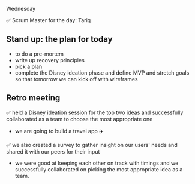 Wednesday

✅ Scrum Master for the day: Tariq

## Stand up: the plan for today

- to do a pre-mortem
- write up recovery principles
- pick a plan
- complete the Disney ideation phase and define MVP and stretch goals so that tomorrow we can kick off with wireframes

## Retro meeting

✅ held a Disney ideation session for the top two ideas and successfully collaborated as a team to choose the most appropriate one

- we are going to build a travel app ✈️

✅ we also created a survey to gather insight on our users' needs and shared it with our peers for their input

- we were good at keeping each other on track with timings and we successfully collaborated on picking the most appropriate idea as a team.
